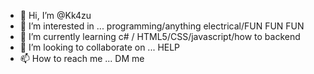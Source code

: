 - 👋 Hi, I’m @Kk4zu
- 👀 I’m interested in ... programming/anything electrical/FUN FUN FUN
- 🌱 I’m currently learning c# / HTML5/CSS/javascript/how to backend
- 💞️ I’m looking to collaborate on ... HELP
- 📫 How to reach me ... DM me 

<!---
Kk4zu/Kk4zu is a ✨ special ✨ repository because its `README.md` (this file) appears on your GitHub profile.
You can click the Preview link to take a look at your changes.
--->
